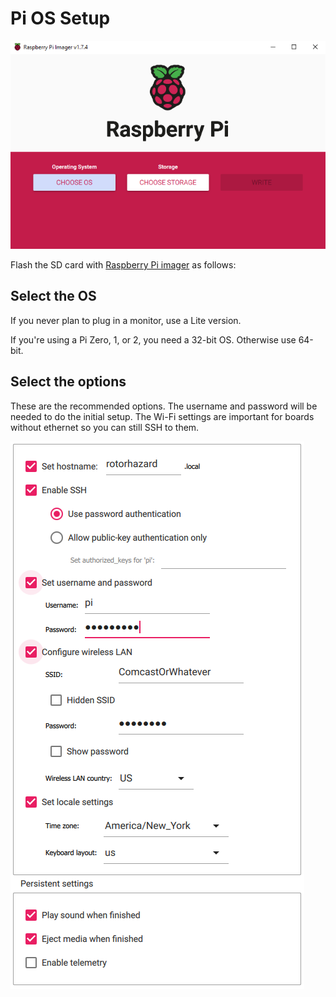# Pi OS Setup

![Pi Imager](images/pi_imager.PNG)

Flash the SD card with [Raspberry Pi imager](https://www.raspberrypi.com/software/) as follows:

## Select the OS
If you never plan to plug in a monitor, use a Lite version.

If you're using a Pi Zero, 1, or 2, you need a 32-bit OS. Otherwise use 64-bit.

## Select the options

These are the recommended options. The username and password will be needed to do the initial setup. The Wi-Fi settings are important for boards without ethernet so you can still SSH to them.

![Options](images/flashingoptions.PNG)